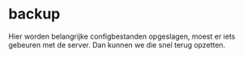 # backup

Hier worden belangrijke configbestanden opgeslagen, moest er iets gebeuren met de server. Dan kunnen we die snel terug opzetten.
